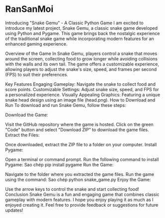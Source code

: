 # RanSanMoi
Introducing "Snake Gemu" - A Classic Python Game
I am excited to introduce my latest project, Snake Gemu, a classic snake game developed using Python and Pygame. This game brings back the nostalgic experience of the traditional snake game while incorporating modern features for an enhanced gaming experience.

Overview of the Game
In Snake Gemu, players control a snake that moves around the screen, collecting food to grow longer while avoiding collisions with the walls and its own tail. The game offers a customizable experience, allowing players to adjust the snake's size, speed, and frames per second (FPS) to suit their preferences.

Key Features
Engaging Gameplay: Navigate the snake to collect food and score points.
Customizable Settings: Adjust snake size, speed, and FPS for a personalized experience.
Visually Appealing Graphics: Featuring a unique snake head design using an image file (head.png).
How to Download and Run
To download and run Snake Gemu, follow these steps:

Download the Game:

Visit the GitHub repository where the game is hosted.
Click on the green "Code" button and select "Download ZIP" to download the game files.
Extract the Files:

Once downloaded, extract the ZIP file to a folder on your computer.
Install Pygame:

Open a terminal or command prompt.
Run the following command to install Pygame:
Sao chép
pip install pygame
Run the Game:

Navigate to the folder where you extracted the game files.
Run the game using the command:
Sao chép
python snake_game.py
Enjoy the Game:

Use the arrow keys to control the snake and start collecting food!
Conclusion
Snake Gemu is a fun and engaging game that combines classic gameplay with modern features. I hope you enjoy playing it as much as I enjoyed creating it. Feel free to provide feedback or suggestions for future updates!

